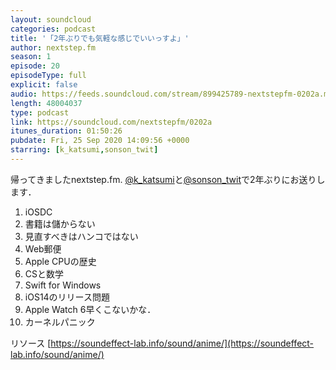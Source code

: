 ```yaml
---
layout: soundcloud
categories: podcast
title: '「2年ぶりでも気軽な感じでいいっすよ」'
author: nextstep.fm
season: 1
episode: 20
episodeType: full
explicit: false
audio: https://feeds.soundcloud.com/stream/899425789-nextstepfm-0202a.mp3
length: 48004037
type: podcast
link: https://soundcloud.com/nextstepfm/0202a
itunes_duration: 01:50:26
pubdate: Fri, 25 Sep 2020 14:09:56 +0000
starring: [k_katsumi,sonson_twit]
---
```


帰ってきましたnextstep.fm.
[@k_katsumi](https://twitter.com/@k_katsumi)と[@sonson_twit](https://twitter.com/@sonson_twit)で2年ぶりにお送りします．

1. iOSDC
2. 書籍は儲からない
3. 見直すべきはハンコではない
4. Web郵便
5. Apple CPUの歴史
6. CSと数学
7. Swift for Windows
8. iOS14のリリース問題
9. Apple Watch 6早くこないかな．
10. カーネルパニック

リソース
[https://soundeffect-lab.info/sound/anime/](https://soundeffect-lab.info/sound/anime/)
